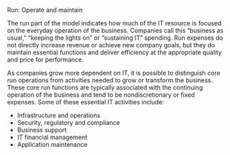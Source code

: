 Run: Operate and maintain

The run part of the model indicates how much of the IT resource is focused on the everyday operation of the business. Companies call this “business as usual,” “keeping the lights on” or “sustaining IT” spending. Run expenses do not directly increase revenue or achieve new company goals, but they do maintain essential functions and deliver efficiency at the appropriate quality and price for performance.

As companies grow more dependent on IT, it is possible to distinguish core run operations from activities needed to grow or transform the business. These core run functions are typically associated with the continuing operation of the business and tend to be nondiscretionary or fixed expenses. Some of these essential IT activities include:

- Infrastructure and operations
- Security, regulatory and compliance
- Business support
- IT financial management
- Application maintenance
